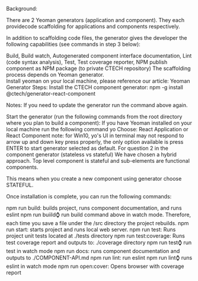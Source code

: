 Background:

There are 2 Yeoman generators (application and component).  They each providecode scaffolding for applications and components respectively.

In addition to scaffolding code files, the generator gives the developer the following capabilities (see commands in step 3 below):

Build, Build watch, Autogenerated component interface documentation, Lint (code syntax analysis), Test, Test coverage reporter, NPM publish component as NPM package (to private CTECH repository)
The scaffolding process depends on Yeoman generator.  
Install yeoman on your local machine, please reference our article: Yeoman Generator
Steps:
Install the CTECH component generator:
npm -g install @ctech/generator-react-component

Notes: 
If you need to update the generator run the command above again.

Start the generator (run the following commands from the root directory where you plan to build a component):
If you have Yeoman installed on your local machine run the following command
yo
Choose: React Application or React Component
note: for Win10, yo's UI in terminal may not respond to arrow up and down key press properly, the only option available is press ENTER to start generator selected as default.
For question 2 in the component generator (stateless vs stateful)
We have chosen a hybrid approach.  Top level component is stateful and sub-elements are functional components.

This means when you create a new component using generator choose STATEFUL.

Once installation is complete, you can run the following commands:

npm run build: builds project, runs component documentation, and runs eslint
npm run buiild:watch: run build command above in watch mode.  Therefore, each time you save a file under the /src directory the project rebuilds.
npm run start: starts project and runs local web server.
npm run test: Runs project unit tests located at ./tests directory
npm run test:coverage: Runs test coverage report and outputs to: ./coverage directory
npm run test:watch:  run test in watch mode
npm run docs: runs component documentation and outputs to ./COMPONENT-API.md
npm run lint: run eslint
npm run lint:watch: runs eslint in watch mode
npm run open:cover: Opens browser with coverage report


